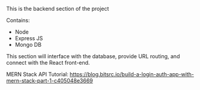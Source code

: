 This is the backend section of the project

Contains:
- Node 
- Express JS
- Mongo DB

This section will interface with the database,
provide URL routing,
and connect with the React front-end.

MERN Stack API Tutorial:
https://blog.bitsrc.io/build-a-login-auth-app-with-mern-stack-part-1-c405048e3669